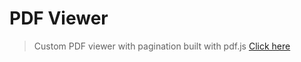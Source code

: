 # PDF Viewer

> Custom PDF viewer with pagination built with pdf.js
<a href="https://ii17011701.github.io/pdf_viewer">Click here </a>
